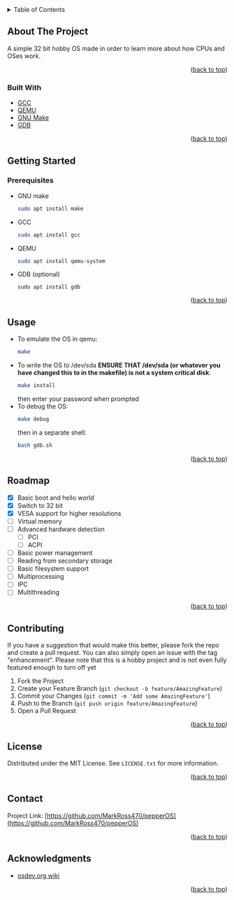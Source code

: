 <div id="top"></div>

<!-- TABLE OF CONTENTS -->
<details>
  <summary>Table of Contents</summary>
  <ol>
    <li>
      <a href="#about-the-project">About The Project</a>
      <ul>
        <li><a href="#built-with">Built With</a></li>
      </ul>
    </li>
    <li>
      <a href="#getting-started">Getting Started</a>
      <ul>
        <li><a href="#prerequisites">Prerequisites</a></li>
        <li><a href="#installation">Installation</a></li>
      </ul>
    </li>
    <li><a href="#usage">Usage</a></li>
    <li><a href="#roadmap">Roadmap</a></li>
    <li><a href="#contributing">Contributing</a></li>
    <li><a href="#license">License</a></li>
    <li><a href="#contact">Contact</a></li>
    <li><a href="#acknowledgments">Acknowledgments</a></li>
  </ol>
</details>



<!-- ABOUT THE PROJECT -->
## About The Project

A simple 32 bit hobby OS made in order to learn more about how CPUs and OSes work.

<p align="right">(<a href="#top">back to top</a>)</p>



### Built With

* [GCC](https://gcc.gnu.org/)
* [QEMU](https://qemu.org/)
* [GNU Make](https://gnu.org/software/make/)
* [GDB](https://www.sourceware.org/gdb/)

<p align="right">(<a href="#top">back to top</a>)</p>

<!-- GETTING STARTED -->
## Getting Started

### Prerequisites

* GNU make
  ```sh
  sudo apt install make
  ```
* GCC
  ```sh
  sudo apt install gcc
  ```
* QEMU
  ```sh
  sudo apt install qemu-system
  ```
* GDB (optional)
  ```
  sudo apt install gdb
  ```

<p align="right">(<a href="#top">back to top</a>)</p>



<!-- USAGE EXAMPLES -->
## Usage

* To emulate the OS in qemu:
  ```sh
  make
  ```
* To write the OS to /dev/sda **ENSURE THAT /dev/sda (or whatever you have changed this to in the makefile) is not a system critical disk**:
  ```sh
  make install
  ```
  then enter your password when prompted
* To debug the OS:
  ```sh
  make debug
  ```
  then in a separate shell:
  ```sh
  bash gdb.sh
  ```

<p align="right">(<a href="#top">back to top</a>)</p>



<!-- ROADMAP -->
## Roadmap

- [x] Basic boot and hello world
- [x] Switch to 32 bit
- [x] VESA support for higher resolutions
- [ ] Virtual memory
- [ ] Advanced hardware detection
    - [ ] PCI
    - [ ] ACPI
- [ ] Basic power management
- [ ] Reading from secondary storage
- [ ] Basic filesystem support
- [ ] Multiprocessing
- [ ] IPC
- [ ] Multithreading

<p align="right">(<a href="#top">back to top</a>)</p>



<!-- CONTRIBUTING -->
## Contributing

If you have a suggestion that would make this better, please fork the repo and create a pull request. You can also simply open an issue with the tag "enhancement".
Please note that this is a hobby project and is not even fully featured enough to turn off yet

1. Fork the Project
2. Create your Feature Branch (`git checkout -b feature/AmazingFeature`)
3. Commit your Changes (`git commit -m 'Add some AmazingFeature'`)
4. Push to the Branch (`git push origin feature/AmazingFeature`)
5. Open a Pull Request

<p align="right">(<a href="#top">back to top</a>)</p>

<!-- LICENSE -->
## License

Distributed under the MIT License. See `LICENSE.txt` for more information.

<p align="right">(<a href="#top">back to top</a>)</p>

<!-- CONTACT -->
## Contact

Project Link: [https://github.com/MarkRoss470/pepperOS](https://github.com/MarkRoss470/pepperOS)

<p align="right">(<a href="#top">back to top</a>)</p>

<!-- ACKNOWLEDGMENTS -->
## Acknowledgments

* [osdev.org wiki](https://wiki.osdev.org)

<p align="right">(<a href="#top">back to top</a>)</p>
